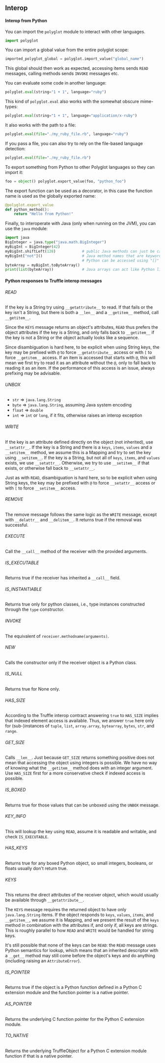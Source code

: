 ## Interop

#### Interop from Python

You can import the `polyglot` module to interact with other languages.

```python
import polyglot
```

You can import a global value from the entire polyglot scope:
```python
imported_polyglot_global = polyglot.import_value("global_name")
```
This global should then work as expected, accessing items sends `READ` messages,
calling methods sends `INVOKE` messages etc.

You can evaluate some code in another language:
```python
polyglot.eval(string="1 + 1", language="ruby")
```

This kind of `polyglot.eval` also works with the somewhat obscure mime-types:
```python
polyglot.eval(string="1 + 1", language="application/x-ruby")
```

It also works with the path to a file:
```python
polyglot.eval(file="./my_ruby_file.rb", language="ruby")
```

If you pass a file, you can also try to rely on the file-based language detection:
```python
polyglot.eval(file="./my_ruby_file.rb")
```

To export something from Python to other Polyglot languages so they can import
it:
```python
foo = object() polyglot.export_value(foo, "python_foo")
```

The export function can be used as a decorator, in this case the function name
is used as the globally exported name:
```python
@polyglot.export_value
def python_method():
    return "Hello from Python!"
```

Finally, to interoperate with Java (only when running on the JVM), you can use
the `java` module:
```python
import java
BigInteger = java.type("java.math.BigInteger")
myBigInt = BigInteger(42)
myBigInt.shiftLeft(128)            # public Java methods can just be called
myBigInt["not"]()                  # Java method names that are keywords in
                                   # Python can be accessed using "[]"
byteArray = myBigInt.toByteArray()
print(list(byteArray))             # Java arrays can act like Python lists
```

#### Python responses to Truffle interop messages

###### READ
If the key is a String try using `__getattribute__` to read. If that fails or
the key isn't a String, but there is both a `__len__` and a `__getitem__`
method, call `__getitem__`.

Since the `KEYS` message returns an object's attributes, `READ` thus prefers the
object attributes if the key is a String, and only falls back to `__getitem__`
if the key is not a String or the object actually looks like a sequence.

Since disambiguation is hard here, to be explicit when using String keys, the
key may be prefixed with `@` to force `__getattribute__` access or with `[` to
force `__getitem__` access. If an item is accessed that starts with `@`, this
will mean we first try to read it as an attribute without the `@`, only to fall
back to reading it as an item. If the performance of this access is an issue,
always prefixing may be advisable.

###### UNBOX
* `str` => `java.lang.String`
* `byte` => `java.lang.String`, assuming Java system encoding
* `float` => `double`
* `int` => `int` or `long`, if it fits, otherwise raises an interop exception

###### WRITE
If the key is an attribute defined directly on the object (not inherited), use
`__setattr__`. If the key is a String and there is a `keys`, `items`, `values`
and a `__setitem__` method, we assume this is a Mapping and try to set the key
using `__setitem__`. If the key is a String, but not all of `keys`, `items`, and
`values` exists, we use `__setattr__`. Otherwise, we try to use `__setitem__` if
that exists, or otherwise fall back to `__setattr__`.

Just as with `READ`, disambiguation is hard here, so to be explicit when using
String keys, the key may be prefixed with `@` to force `__setattr__` access or
with `[` to force `__setitem__` access.

###### REMOVE
The remove message follows the same logic as the `WRITE` message, except with
`__delattr__` and `__delitem__`. It returns true if the removal was successful.

###### EXECUTE
Call the `__call__` method of the receiver with the provided arguments.

###### IS_EXECUTABLE
Returns true if the receiver has inherited a `__call__` field.

###### IS_INSTANTIABLE
Returns true only for python classes, i.e., type instances constructed through
the `type` constructor.

###### INVOKE
The equivalent of `receiver.methodname(arguments)`.

###### NEW
Calls the constructor only if the receiver object is a Python class.

###### IS_NULL
Returns true for None only.

###### HAS_SIZE
According to the Truffle interop contract answering `true` to `HAS_SIZE` implies
that indexed element access is available. Thus, we answer `true` here only for
(sub-)instances of `tuple`, `list`, `array.array`, `bytearray`, `bytes`, `str`,
and `range`.

###### GET_SIZE
Calls `__len__`. Just because `GET_SIZE` returns something positive does not
mean that accessing the object using integers is possible. We have no way of
knowing what the `__getitem__` method does with an integer argument. Use
`HAS_SIZE` first for a more conservative check if indexed access is possible.

###### IS_BOXED
Returns true for those values that can be unboxed using the `UNBOX` message.

###### KEY_INFO
This will lookup the key using `READ`, assume it is readable and writable, and
check `IS_EXECUTABLE`.

###### HAS_KEYS
Returns true for any boxed Python object, so small integers, booleans, or floats
usually don't return true.

###### KEYS
This returns the direct attributes of the receiver object, which would usually
be available through `__getattribute__`. 

The `KEYS` message requires the returned object to have only `java.lang.String`
items. If the object responds to `keys`, `values`, `items`, and `__getitem__`,
we assume it is Mapping, and we present the result of the `keys` method in
combination with the attributes if, and only if, all keys are strings. This is
roughly parallel to how `READ` and `WRITE` would be handled for string keys.

It's still possible that none of the keys can be `READ`: the `READ` message uses
Python semantics for lookup, which means that an inherited descriptor with a
`__get__` method may still come before the object's keys and do anything
(including raising an `AttributeError`).

###### IS_POINTER
Returns true if the object is a Python function defined in a Python C extension
module and the function pointer is a native pointer.

###### AS_POINTER
Returns the underlying C function pointer for the Python C extension module.

###### TO_NATIVE
Returns the underlying TruffleObject for a Python C extension module function
if that is a native pointer.

